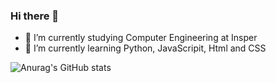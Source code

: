 ### Hi there 👋

- 🔭 I’m currently studying Computer Engineering at Insper
- 🌱 I’m currently learning Python, JavaScripit, Html and CSS

 ![Anurag's GitHub stats](https://github-readme-stats.vercel.app/api?username=victorfariasoares&show_icons=true&theme=github_dark_dimmed)
<!--
**victorfariasoares/victorfariasoares** is a ✨ _special_ ✨ repository because its `README.md` (this file) appears on your GitHub profile.

Here are some ideas to get you started:

- 🔭 I’m currently working on ...
- 🌱 I’m currently learning ...
- 👯 I’m looking to collaborate on ...
- 🤔 I’m looking for help with ...
- 💬 Ask me about ...
- 📫 How to reach me: ...
- 😄 Pronouns: ...
- ⚡ Fun fact: ...
-->
